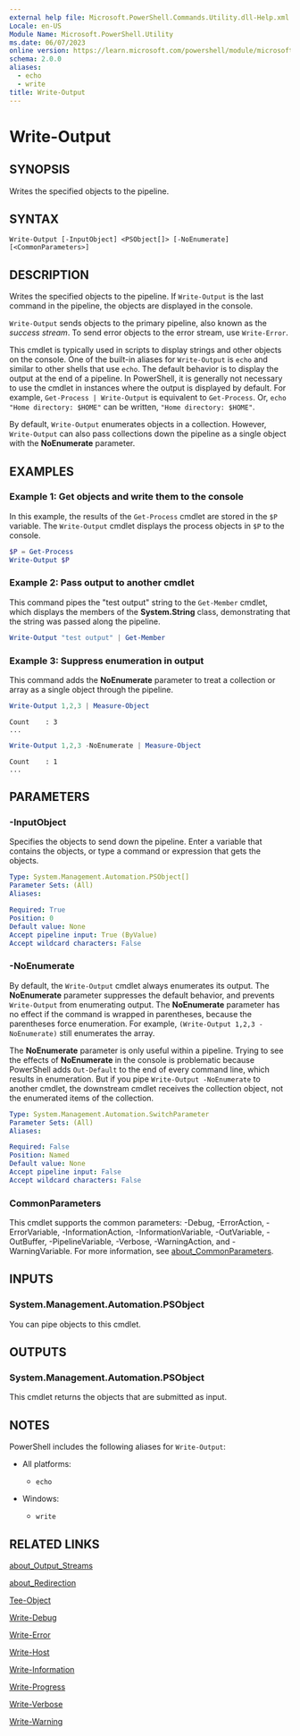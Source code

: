 ```yaml
---
external help file: Microsoft.PowerShell.Commands.Utility.dll-Help.xml
Locale: en-US
Module Name: Microsoft.PowerShell.Utility
ms.date: 06/07/2023
online version: https://learn.microsoft.com/powershell/module/microsoft.powershell.utility/write-output?view=powershell-7.6&WT.mc_id=ps-gethelp
schema: 2.0.0
aliases:
  - echo
  - write
title: Write-Output
---
```


# Write-Output

## SYNOPSIS
Writes the specified objects to the pipeline.

## SYNTAX

```
Write-Output [-InputObject] <PSObject[]> [-NoEnumerate] [<CommonParameters>]
```

## DESCRIPTION

Writes the specified objects to the pipeline. If `Write-Output` is the last command in the pipeline,
the objects are displayed in the console.

`Write-Output` sends objects to the primary pipeline, also known as the _success stream_. To send
error objects to the error stream, use `Write-Error`.

This cmdlet is typically used in scripts to display strings and other objects on the console. One of
the built-in aliases for `Write-Output` is `echo` and similar to other shells that use `echo`. The
default behavior is to display the output at the end of a pipeline. In PowerShell, it is generally
not necessary to use the cmdlet in instances where the output is displayed by default. For example,
`Get-Process | Write-Output` is equivalent to `Get-Process`. Or, `echo "Home directory: $HOME"` can
be written, `"Home directory: $HOME"`.

By default, `Write-Output` enumerates objects in a collection. However, `Write-Output` can also
pass collections down the pipeline as a single object with the **NoEnumerate** parameter.

## EXAMPLES

### Example 1: Get objects and write them to the console

In this example, the results of the `Get-Process` cmdlet are stored in the `$P` variable. The
`Write-Output` cmdlet displays the process objects in `$P` to the console.

```powershell
$P = Get-Process
Write-Output $P
```

### Example 2: Pass output to another cmdlet

This command pipes the "test output" string to the `Get-Member` cmdlet, which displays the members
of the **System.String** class, demonstrating that the string was passed along the pipeline.

```powershell
Write-Output "test output" | Get-Member
```

### Example 3: Suppress enumeration in output

This command adds the **NoEnumerate** parameter to treat a collection or array as a single object
through the pipeline.

```powershell
Write-Output 1,2,3 | Measure-Object
```

```Output
Count    : 3
...
```

```powershell
Write-Output 1,2,3 -NoEnumerate | Measure-Object
```

```Output
Count    : 1
...
```

## PARAMETERS

### -InputObject

Specifies the objects to send down the pipeline. Enter a variable that contains the objects, or type
a command or expression that gets the objects.

```yaml
Type: System.Management.Automation.PSObject[]
Parameter Sets: (All)
Aliases:

Required: True
Position: 0
Default value: None
Accept pipeline input: True (ByValue)
Accept wildcard characters: False
```

### -NoEnumerate

By default, the `Write-Output` cmdlet always enumerates its output. The **NoEnumerate** parameter
suppresses the default behavior, and prevents `Write-Output` from enumerating output. The
**NoEnumerate** parameter has no effect if the command is wrapped in parentheses, because the
parentheses force enumeration. For example, `(Write-Output 1,2,3 -NoEnumerate)` still enumerates
the array.

The **NoEnumerate** parameter is only useful within a pipeline. Trying to see the effects of
**NoEnumerate** in the console is problematic because PowerShell adds `Out-Default` to the end of
every command line, which results in enumeration. But if you pipe `Write-Output -NoEnumerate` to
another cmdlet, the downstream cmdlet receives the collection object, not the enumerated items of
the collection.

```yaml
Type: System.Management.Automation.SwitchParameter
Parameter Sets: (All)
Aliases:

Required: False
Position: Named
Default value: None
Accept pipeline input: False
Accept wildcard characters: False
```

### CommonParameters

This cmdlet supports the common parameters: -Debug, -ErrorAction, -ErrorVariable,
-InformationAction, -InformationVariable, -OutVariable, -OutBuffer, -PipelineVariable, -Verbose,
-WarningAction, and -WarningVariable. For more information, see
[about_CommonParameters](https://go.microsoft.com/fwlink/?LinkID=113216).

## INPUTS

### System.Management.Automation.PSObject

You can pipe objects to this cmdlet.

## OUTPUTS

### System.Management.Automation.PSObject

This cmdlet returns the objects that are submitted as input.

## NOTES

PowerShell includes the following aliases for `Write-Output`:

- All platforms:
  - `echo`

- Windows:
  - `write`

## RELATED LINKS

[about_Output_Streams](../Microsoft.PowerShell.Core/About/about_Output_Streams.md)

[about_Redirection](../Microsoft.PowerShell.Core/About/about_Redirection.md)

[Tee-Object](Tee-Object.md)

[Write-Debug](Write-Debug.md)

[Write-Error](Write-Error.md)

[Write-Host](Write-Host.md)

[Write-Information](Write-Information.md)

[Write-Progress](Write-Progress.md)

[Write-Verbose](Write-Verbose.md)

[Write-Warning](Write-Warning.md)
